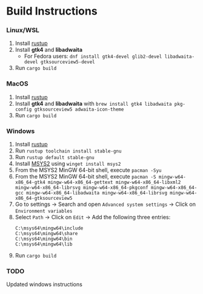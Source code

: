# Build Instructions
### Linux/WSL
1. Install [rustup](https://rustup.rs/)
2. Install **gtk4** and **libadwaita**
    - For Fedora users: `dnf install gtk4-devel glib2-devel libadwaita-devel gtksourceview5-devel`
3. Run `cargo build`

### MacOS
1. Install [rustup](https://rustup.rs/)
2. Install **gtk4** and **libadwaita** with `brew install gtk4 libadwaita pkg-config gtksourceview5 adwaita-icon-theme`
3. Run `cargo build`

### Windows 
1. Install [rustup](https://rustup.rs/)
2. Run `rustup toolchain install stable-gnu`
3. Run `rustup default stable-gnu`
4. Install [MSYS2](https://msys2.org) using `winget install msys2`
5. From the MSYS2 MinGW 64-bit shell, execute `pacman -Syu`
6. From the MSYS2 MinGW 64-bit shell, execute `pacman -S mingw-w64-x86_64-gtk4 mingw-w64-x86_64-gettext mingw-w64-x86_64-libxml2 mingw-w64-x86_64-librsvg mingw-w64-x86_64-pkgconf mingw-w64-x86_64-gcc mingw-w64-x86_64-libadwaita mingw-w64-x86_64-librsvg mingw-w64-x86_64-gtksourceview5`
7. Go to settings -> Search and open `Advanced system settings` -> Click on `Environment variables`
8. Select `Path` -> Click on `Edit` -> Add the following three entries:
    ```
    C:\msys64\mingw64\include
    C:\msys64\mingw64\share
    C:\msys64\mingw64\bin
    C:\msys64\mingw64\lib
    ```
9. Run `cargo build`

### TODO
Updated windows instructions
